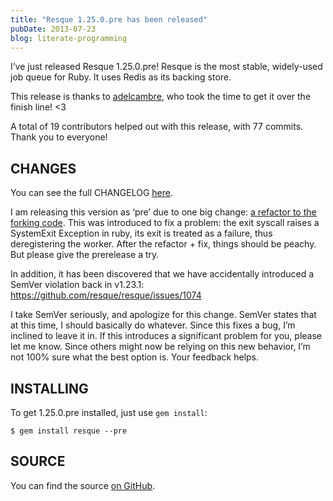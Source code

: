 ```yaml
---
title: "Resque 1.25.0.pre has been released"
pubDate: 2013-07-23
blog: literate-programming
---
```



I’ve just released Resque 1.25.0.pre! Resque is the most stable, widely-used job queue for Ruby. It uses Redis as its backing store.

This release is thanks to [adelcambre](https://github.com/adelcambre), who took the time to get it over the finish line! <3

A total of 19 contributors helped out with this release, with 77 commits. Thank you to everyone!

## CHANGES

You can see the full CHANGELOG [here](https://github.com/resque/resque/blob/v1.25.0.pre/HISTORY.md).

I am releasing this version as ‘pre’ due to one big change: [a refactor to the forking code](https://github.com/resque/resque/pull/1017/files). This was introduced to fix a problem: the exit syscall raises a SystemExit Exception in ruby, its exit is treated as a failure, thus deregistering the worker. After the refactor + fix, things should be peachy. But please give the prerelease a try.

In addition, it has been discovered that we have accidentally introduced a SemVer violation back in v1.23.1: https://github.com/resque/resque/issues/1074

I take SemVer seriously, and apologize for this change. SemVer states that at this time, I should basically do whatever. Since this fixes a bug, I’m inclined to leave it in. If this introduces a significant problem for you, please let me know. Since others might now be relying on this new behavior, I’m not 100% sure what the best option is. Your feedback helps.

## INSTALLING

To get 1.25.0.pre installed, just use `gem install`:

```
$ gem install resque --pre
```

## SOURCE

You can find the source [on GitHub](https://github.com/resque/resque).
